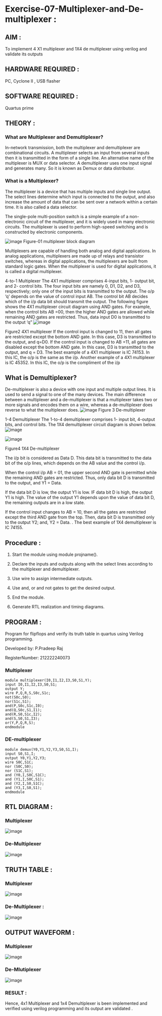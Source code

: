 # Exercise-07-Multiplexer-and-De-multiplexer :
## AIM : 
To implement 4 X1 multiplexer and 1X4 de multiplexer using verilog and validate its outputs
## HARDWARE REQUIRED :  
PC, Cyclone II , USB flasher
## SOFTWARE REQUIRED :  
Quartus prime
## THEORY :

### What are Multiplexer and Demultiplexer?
In-network transmission, both the multiplexer and demultiplexer are combinational circuits. A multiplexer selects an input from several inputs then it is transmitted in the form of a single line. An alternative name of the multiplexer is MUX or data selector. A demultiplexer uses one input signal and generates many. So it is known as Demux or data distributor.

### What is a Multiplexer?
The multiplexer is a device that has multiple inputs and single line output. The select lines determine which input is connected to the output, and also increase the amount of data that can be sent over a network within a certain time. It is also called a data selector.

The single-pole multi-position switch is a simple example of a non-electronic circuit of the multiplexer, and it is widely used in many electronic circuits. The multiplexer is used to perform high-speed switching and is constructed by electronic components.

![image](https://user-images.githubusercontent.com/36288975/170912485-73c395c7-23c0-4e78-a53d-a2f0d07d9662.png)
          Figure-01 multiplexer block diagram 

Multiplexers are capable of handling both analog and digital applications. In analog applications, multiplexers are made up of relays and transistor switches, whereas in digital applications, the multiplexers are built from standard logic gates. When the multiplexer is used for digital applications, it is called a digital multiplexer.

4-to-1 Multiplexer
The 4X1 multiplexer comprises 4-input bits, 1- output bit, and 2- control bits. The four input bits are namely 0, D1, D2, and D3, respectively; only one of the input bits is transmitted to the output. The o/p ‘q’ depends on the value of control input AB. The control bit AB decides which of the i/p data bit should transmit the output. The following figure shows the 4X1 multiplexer circuit diagram using AND gates. For example, when the control bits AB =00, then the higher AND gates are allowed while remaining AND gates are restricted. Thus, data input D0 is transmitted to the output ‘q”
![image](https://user-images.githubusercontent.com/36288975/170912568-3598c60a-5035-41f3-b0c4-ccedba13aca5.png)


Figure2 4X1 multiplexer 
If the control input is changed to 11, then all gates are restricted except the bottom AND gate. In this case, D3 is transmitted to the output, and q=D0. If the control input is changed to AB =11, all gates are disabled except the bottom AND gate. In this case, D3 is transmitted to the output, and q = D3. The best example of a 4X1 multiplexer is IC 74153. In this IC, the o/p is the same as the i/p. Another example of a 4X1 multiplexer is IC 45352. In this IC, the o/p is the compliment of the i/p


## What is Demultiplexer?
De-multiplexer is also a device with one input and multiple output lines. It is used to send a signal to one of the many devices. The main difference between a multiplexer and a de-multiplexer is that a multiplexer takes two or more signals and encodes them on a wire, whereas a de-multiplexer does reverse to what the multiplexer does.
![image](https://user-images.githubusercontent.com/36288975/170912606-a30e4b74-1726-4430-b245-2c3c3d9c232d.png)
Figure 3 De-multiplexer 

1-4 Demultiplexer
The 1-to-4 demultiplexer comprises 1- input bit, 4-output bits, and control bits. The 1X4 demultiplexer circuit diagram is shown below.![image](https://user-images.githubusercontent.com/36288975/170912683-00fb746a-1d45-4023-91d1-3a70b841073c.png)

![image](https://user-images.githubusercontent.com/36288975/170912741-7cbd52af-7e0d-4be3-b5c6-6fb9c4eca7c9.png)

Figure4 1X4 De-multiplexer 

The i/p bit is considered as Data D. This data bit is transmitted to the data bit of the o/p lines, which depends on the AB value and the control i/p.

When the control i/p AB = 01, the upper second AND gate is permitted while the remaining AND gates are restricted. Thus, only data bit D is transmitted to the output, and Y1 = Data.

If the data bit D is low, the output Y1 is low. IF data bit D is high, the output Y1 is high. The value of the output Y1 depends upon the value of data bit D, the remaining outputs are in a low state.

If the control input changes to AB = 10, then all the gates are restricted except the third AND gate from the top. Then, data bit D is transmitted only to the output Y2; and, Y2 = Data. . The best example of 1X4 demultiplexer is IC 74155.

 
 
## Procedure :
1. Start the module using module projname().

2. Declare the inputs and outputs along with the select lines according to the multiplexer and demultiplexer.

3. Use wire to assign intermediate outputs.

4. Use and, or and not gates to get the desired output.

5. End the module.

6. Generate RTL realization and timing diagrams.

## PROGRAM : 
Program for flipflops  and verify its truth table in quartus using Verilog programming.

Developed by: P.Pradeep Raj

RegisterNumber: 212222240073
### Multiplexer
```
module multiplexer(I0,I1,I2,I3,S0,S1,Y);
input I0,I1,I2,I3,S0,S1;
output Y;
wire P,Q,R,S,S0c,S1c;
not(S0c,S0);
nor(S1c,S1);
and(P,S0c,S1c,I0);
and(Q,S0c,S1,I1);
and(R,S0,S1c,I2);
and(S,S0,S1,I3);
or(Y,P,Q,R,S);
endmodule
```
### DE-multiplexer
```
module demux(Y0,Y1,Y2,Y3,S0,S1,I);
input S0,S1,I;
output Y0,Y1,Y2,Y3;
wire S0C,S1C;
nor (S0C,S0);
nor (S1C,S1);
and (Y0,I,S0C,S1C);
and (Y1,I,S0C,S1);
and (Y2,I,S0,S1C);
and (Y3,I,S0,S1);
endmodule
```
## RTL DIAGRAM :
### Multiplexer
![image](https://github.com/Pradeeppachiyappan/Exercise-07-Multiplexer-and-De-multiplexer/assets/118707347/b153dbd7-180c-472c-ad88-adb7be6547af)
### De-Multiplexer
![image](https://github.com/Pradeeppachiyappan/Exercise-07-Multiplexer-and-De-multiplexer/assets/118707347/394e4a82-9613-4c29-bbed-879e87def827)

## TRUTH TABLE : 
### Multiplexer
![image](https://github.com/Pradeeppachiyappan/Exercise-07-Multiplexer-and-De-multiplexer/assets/118707347/b9ff0953-6edd-47a4-bdb5-9f12c56bf4b2)
### De-Multiplexer :
![image](https://github.com/Pradeeppachiyappan/Exercise-07-Multiplexer-and-De-multiplexer/assets/118707347/c7e3a9f0-f3da-4a44-a581-a591ffa3ea95)

## OUTPUT WAVEFORM :
### Multiplexer
![image](https://github.com/Pradeeppachiyappan/Exercise-07-Multiplexer-and-De-multiplexer/assets/118707347/5a4d7ac1-655c-4724-b862-d38f6d334fad)

### De-Mlutiplexer
![image](https://github.com/Pradeeppachiyappan/Exercise-07-Multiplexer-and-De-multiplexer/assets/118707347/b25fb2c8-ad40-4cd6-9fa9-edaedc93ae73)

### RESULT :
Hence, 4x1 Multiplexer and 1x4 Demultiplexer is been implemented and verified using verilog programming and its output are validated .
